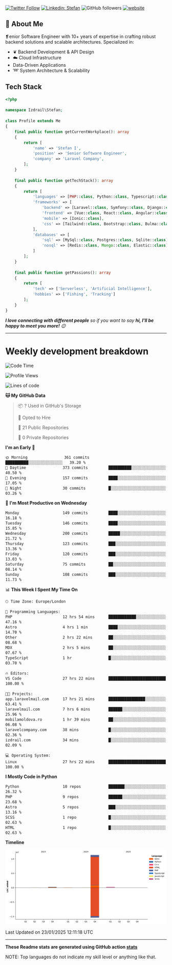 [![Twitter Follow](https://img.shields.io/twitter/follow/thephpteacher?label=Follow)](https://twitter.com/intent/follow?screen_name=thephpteacher)
[![Linkedin: Stefan](https://img.shields.io/badge/izdrail-blue?style=flat-square&logo=Linkedin&logoColor=white&link=https://www.linkedin.com/in/izdrail/)](https://www.linkedin.com/in/izdrail/)
![GitHub followers](https://img.shields.io/github/followers/izdrail?label=Follow&style=social)
[![website](https://img.shields.io/badge/Website-46a2f1.svg?&style=flat-square&logo=Google-Chrome&logoColor=white&link=https://izdrail.com/)](https://izdrail.com/)

## 🚀 About Me
❡enior Software Engineer with 10+ years of expertise in crafting robust backend solutions and scalable architectures. 
Specialized in:

- ❦ Backend Development & API Design
- ☁️ Cloud Infrastructure
-  Data-Driven Applications
- ➿ System Architecture & Scalability

## Tech Stack

```php
<?php

namespace Izdrail\Stefan;

class Profile extends Me
{
    final public function getCurrentWorkplace(): array
    {
        return [
            'name' => 'Stefan I',
            'position' => 'Senior Software Engineer',
            'company' => 'Laravel Company',
        ];
    }
    
    final public function getTechStack(): array
    {
        return [
            'languages' => [PHP::class, Python::class, Typescript::class],
            'frameworks' => [
                'backend' => [Laravel::class, Symfony::class, Django::class, FastApi::class],
                'frontend' => [Vue::class, React::class, Angular::class],
                'mobile' => [Ionic::class],
                'css' => [Tailwind::class, Bootstrap::class, Bulma::class]
            ],
            'databases' => [
                'sql' => [MySql::class, Postgres::class, Sqlite::class],
                'nosql' => [Redis::class, Mongo::class, Elastic::class]
            ]
        ];
    }

    final public function getPassions(): array
    {
        return [
            'tech' => ['Serverless', 'Artificial Intelligence'],
            'hobbies' => ['Fishing', 'Tracking']
        ];
    }
}
```
 <em><b>I love connecting with different people</b> so if you want to say <b>hi, I'll be happy to meet you more!</b> 😊</em>


---
# Weekly development breakdown
<!--START_SECTION:waka-->
![Code Time](http://img.shields.io/badge/Code%20Time-949%20hrs%2043%20mins-blue)

![Profile Views](http://img.shields.io/badge/Profile%20Views-3-blue)

![Lines of code](https://img.shields.io/badge/From%20Hello%20World%20I%27ve%20Written-11.9%20million%20lines%20of%20code-blue)

**🐱 My GitHub Data** 

> 📦 ? Used in GitHub's Storage 
 > 
> 💼 Opted to Hire
 > 
> 📜 21 Public Repositories 
 > 
> 🔑 0 Private Repositories 
 > 
**I'm an Early 🐤** 

```text
🌞 Morning                361 commits         ██████████░░░░░░░░░░░░░░░   39.20 % 
🌆 Daytime                373 commits         ██████████░░░░░░░░░░░░░░░   40.50 % 
🌃 Evening                157 commits         ████░░░░░░░░░░░░░░░░░░░░░   17.05 % 
🌙 Night                  30 commits          █░░░░░░░░░░░░░░░░░░░░░░░░   03.26 % 
```
📅 **I'm Most Productive on Wednesday** 

```text
Monday                   149 commits         ████░░░░░░░░░░░░░░░░░░░░░   16.18 % 
Tuesday                  146 commits         ████░░░░░░░░░░░░░░░░░░░░░   15.85 % 
Wednesday                200 commits         █████░░░░░░░░░░░░░░░░░░░░   21.72 % 
Thursday                 123 commits         ███░░░░░░░░░░░░░░░░░░░░░░   13.36 % 
Friday                   120 commits         ███░░░░░░░░░░░░░░░░░░░░░░   13.03 % 
Saturday                 75 commits          ██░░░░░░░░░░░░░░░░░░░░░░░   08.14 % 
Sunday                   108 commits         ███░░░░░░░░░░░░░░░░░░░░░░   11.73 % 
```


📊 **This Week I Spent My Time On** 

```text
🕑︎ Time Zone: Europe/London

💬 Programming Languages: 
PHP                      12 hrs 54 mins      ████████████░░░░░░░░░░░░░   47.16 % 
Astro                    4 hrs 1 min         ████░░░░░░░░░░░░░░░░░░░░░   14.70 % 
Other                    2 hrs 22 mins       ██░░░░░░░░░░░░░░░░░░░░░░░   08.68 % 
MDX                      2 hrs 5 mins        ██░░░░░░░░░░░░░░░░░░░░░░░   07.67 % 
TypeScript               1 hr                █░░░░░░░░░░░░░░░░░░░░░░░░   03.70 % 

🔥 Editors: 
VS Code                  27 hrs 22 mins      █████████████████████████   100.00 % 

🐱‍💻 Projects: 
app.laravelmail.com      17 hrs 21 mins      ████████████████░░░░░░░░░   63.41 % 
laravelmail.com          7 hrs 6 mins        ██████░░░░░░░░░░░░░░░░░░░   25.96 % 
mobilamoldova.ro         1 hr 39 mins        ██░░░░░░░░░░░░░░░░░░░░░░░   06.08 % 
laravelcompany.com       38 mins             █░░░░░░░░░░░░░░░░░░░░░░░░   02.36 % 
izdrail.com              34 mins             █░░░░░░░░░░░░░░░░░░░░░░░░   02.09 % 

💻 Operating System: 
Linux                    27 hrs 22 mins      █████████████████████████   100.00 % 
```

**I Mostly Code in Python** 

```text
Python                   10 repos            ███████░░░░░░░░░░░░░░░░░░   26.32 % 
PHP                      9 repos             ██████░░░░░░░░░░░░░░░░░░░   23.68 % 
Astro                    5 repos             ███░░░░░░░░░░░░░░░░░░░░░░   13.16 % 
SCSS                     1 repo              █░░░░░░░░░░░░░░░░░░░░░░░░   02.63 % 
HTML                     1 repo              █░░░░░░░░░░░░░░░░░░░░░░░░   02.63 % 
```



**Timeline**

![Lines of Code chart](https://raw.githubusercontent.com/izdrail/izdrail/master/assets/bar_graph.png)


 Last Updated on 23/01/2025 12:11:18 UTC
<!--END_SECTION:waka-->

---


**These Readme stats are generated using GitHub action [stats](https://github.com/izdrail/stats)**

NOTE: Top languages do not indicate my skill level or anything like that. 
